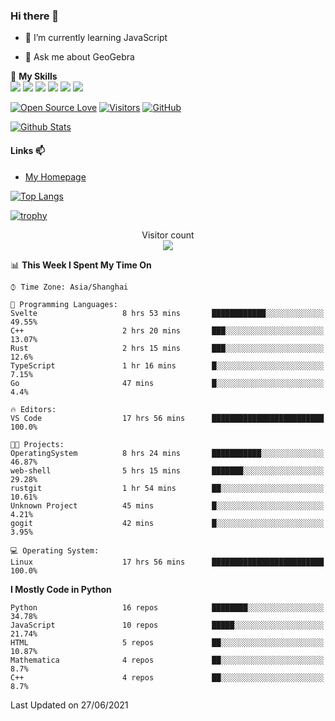 ### Hi there 👋

<!--
**wuyudi/wuyudi** is a ✨ _special_ ✨ repository because its `README.md` (this file) appears on your GitHub profile.

Here are some ideas to get you started:

- 🔭 I’m currently working on ...
- 👯 I’m looking to collaborate on ...
- 🤔 I’m looking for help with ...

- 📫 How to reach me: ...
- 😄 Pronouns: ...
- ⚡ Fun fact: ...
-->

- 🌱 I’m currently learning JavaScript

- 💬 Ask me about GeoGebra

🌟 **My Skills**  
![](https://img.shields.io/badge/-Svelte-3e74a2?style=flat-square&logo=Svelte&logoColor=fff)
![](https://img.shields.io/badge/-TypeScript-3e74a2?style=flat-square&logo=TypeScript&logoColor=fff)
![](https://img.shields.io/badge/-JavaScript-3e74a2?style=flat-square&logo=JavaScript&logoColor=fff)
![](https://img.shields.io/badge/-Python-3e74a2?style=flat-square&logo=Python&logoColor=fff)
![](https://img.shields.io/badge/-Mathematica-3e74a2?style=flat-square&logo=Wolfram&logoColor=fff)
![](https://img.shields.io/badge/-C%2B%2B-3e74a2?style=flat-square&logo=C%2B%2B&logoColor=fff)

[![Open Source Love](https://badges.frapsoft.com/os/v1/open-source.svg?v=103)](https://github.com/wuyudi/)
[![Visitors](https://visitor-badge.glitch.me/badge?page_id=wuyudi.wuyudi)](https://github.com/wuyudi/)
[![GitHub](https://img.shields.io/github/followers/wuyudi.svg?lable=GitHub&style=social)](https://github.com/wuyudi/)

[![Github Stats](https://github-readme-stats.vercel.app/api?username=wuyudi&show_icons=true)](https://github.com/wuyudi/)

#### Links 📫

* [My Homepage](https://wuyudi.github.io/blog/)

[![Top Langs](https://github-readme-stats.vercel.app/api/top-langs/?username=wuyudi&hide=HTML,jupyter%20notebook&layout=compact)](https://github.com/wuyudi/github-readme-stats)

[![trophy](https://github-profile-trophy.vercel.app/?username=wuyudi&theme=onedark)](https://github.com/ryo-ma/github-profile-trophy)

<p align="center"> 
  Visitor count<br>
  <img src="https://profile-counter.glitch.me/wuyudi/count.svg" />
</p>

<!--START_SECTION:waka-->
📊 **This Week I Spent My Time On** 

```text
⌚︎ Time Zone: Asia/Shanghai

💬 Programming Languages: 
Svelte                   8 hrs 53 mins       ████████████░░░░░░░░░░░░░   49.55% 
C++                      2 hrs 20 mins       ███░░░░░░░░░░░░░░░░░░░░░░   13.07% 
Rust                     2 hrs 15 mins       ███░░░░░░░░░░░░░░░░░░░░░░   12.6% 
TypeScript               1 hr 16 mins        █░░░░░░░░░░░░░░░░░░░░░░░░   7.15% 
Go                       47 mins             █░░░░░░░░░░░░░░░░░░░░░░░░   4.4%

🔥 Editors: 
VS Code                  17 hrs 56 mins      █████████████████████████   100.0%

🐱‍💻 Projects: 
OperatingSystem          8 hrs 24 mins       ███████████░░░░░░░░░░░░░░   46.87% 
web-shell                5 hrs 15 mins       ███████░░░░░░░░░░░░░░░░░░   29.28% 
rustgit                  1 hr 54 mins        ██░░░░░░░░░░░░░░░░░░░░░░░   10.61% 
Unknown Project          45 mins             █░░░░░░░░░░░░░░░░░░░░░░░░   4.21% 
gogit                    42 mins             █░░░░░░░░░░░░░░░░░░░░░░░░   3.95%

💻 Operating System: 
Linux                    17 hrs 56 mins      █████████████████████████   100.0%

```

**I Mostly Code in Python** 

```text
Python                   16 repos            ████████░░░░░░░░░░░░░░░░░   34.78% 
JavaScript               10 repos            █████░░░░░░░░░░░░░░░░░░░░   21.74% 
HTML                     5 repos             ██░░░░░░░░░░░░░░░░░░░░░░░   10.87% 
Mathematica              4 repos             ██░░░░░░░░░░░░░░░░░░░░░░░   8.7% 
C++                      4 repos             ██░░░░░░░░░░░░░░░░░░░░░░░   8.7%

```



 Last Updated on 27/06/2021
<!--END_SECTION:waka-->
